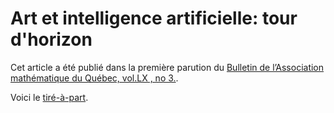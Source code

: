 # Art et intelligence artificielle: tour d'horizon

Cet article a été publié dans la première parution du [Bulletin de l’Association mathématique du Québec, vol.LX , no 3.](https://www.amq.math.ca/bulletin/articles/vol-60-no-03-p103/).

Voici le [tiré-à-part](https://github.com/eviau/eviau.github.io/blob/main/ecrits/art_ia_bulletin_amq.pdf).